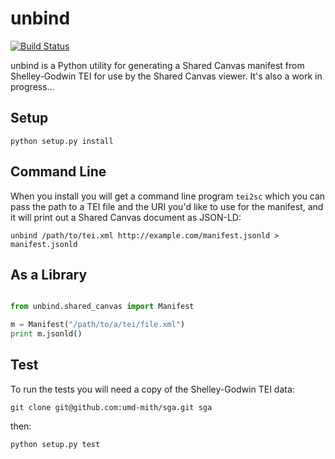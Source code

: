 # unbind

[![Build Status](https://travis-ci.org/umd-mith/sga.svg)](http://travis-ci.org/umd-mith/sga)

unbind is a Python utility for generating a Shared Canvas manifest from
Shelley-Godwin TEI for use by the Shared Canvas viewer. It's also a work 
in progress...

## Setup

    python setup.py install

## Command Line

When you install you will get a command line program `tei2sc` which you 
can pass the path to a TEI file and the URI you'd like to use for the 
manifest, and it will print out a Shared Canvas document as JSON-LD:

    unbind /path/to/tei.xml http://example.com/manifest.jsonld > manifest.jsonld

##  As a Library

```python

from unbind.shared_canvas import Manifest

m = Manifest("/path/to/a/tei/file.xml")
print m.jsonld()
```

## Test

To run the tests you will need a copy of the Shelley-Godwin TEI data:

    git clone git@github.com:umd-mith/sga.git sga

then:

    python setup.py test
